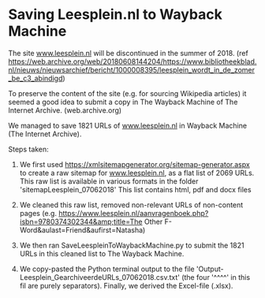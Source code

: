 # Saving Leesplein.nl to Wayback Machine

The site www.leesplein.nl will be discontinued in the summer of 2018. (ref https://web.archive.org/web/20180608144204/https://www.bibliotheekblad.nl/nieuws/nieuwsarchief/bericht/1000008395/leesplein_wordt_in_de_zomer_be_c3_abindigd)

To preserve the content of the site (e.g. for sourcing Wikipedia articles) it seemed a good idea to submit a copy in The Wayback Machine of The Internet Archive. (web.archive.org)

We managed to save 1821 URLs of www.leesplein.nl in Wayback Machine (The Internet Archive). 

Steps taken: 

1) We first used https://xmlsitemapgenerator.org/sitemap-generator.aspx to create a raw sitemap for www.leesplein.nl, as a flat list of 2069 URLs. This raw list is available in various formats in the folder 'sitemapLeesplein_07062018'
This list contains html, pdf and docx files

2) We cleaned this raw list, removed non-relevant URLs of non-content pages (e.g. https://www.leesplein.nl/aanvragenboek.php?isbn=9780374302344&amp;title=The Other F-Word&amp;aulast=Friend&amp;aufirst=Natasha) 

3) We then ran SaveLeespleinToWaybackMachine.py to submit the 1821 URLs in this cleaned list to The Wayback Machine.

4) We copy-pasted the Python terminal output to the file 'Output-Leesplein_GearchiveerdeURLs_07062018.csv.txt' (the four '^^^^' in this fil are purely separators). Finally, we derived the Excel-file (.xlsx). 
